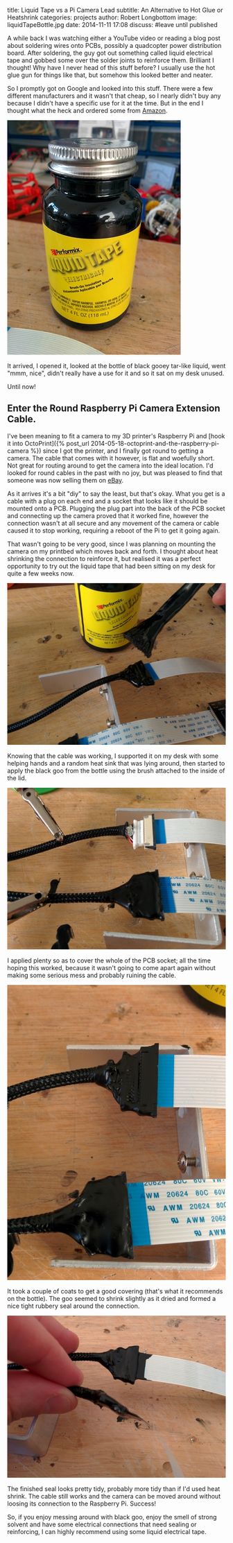title:        Liquid Tape vs a Pi Camera Lead
subtitle:     An Alternative to Hot Glue or Heatshrink
categories:   projects
author:       Robert Longbottom
image:        liquidTapeBottle.jpg
date:         2014-11-11 17:08
discuss:      #leave until published


A while back I was watching either a YouTube video or reading a
blog post about soldering wires onto PCBs, possibly a quadcopter power
distribution board.  After soldering, the guy got out something called
liquid electrical tape and gobbed some over the solder joints to
reinforce them.  Brilliant I thought!  Why have I never head of this
stuff before?  I usually use the hot glue gun for things like that,
but somehow this looked better and neater.

<!-- more -->

So I promptly got on Google and looked into this stuff. There
were a few different manufacturers and it wasn't that
cheap, so I nearly didn't buy any because I didn't have a specific use
for it at the time.  But in the end I thought what the heck and
ordered some from [Amazon](http://www.amazon.co.uk/gp/product/B000LNKIFS).

![Liquid Electrical Tape](liquidTapeBottle.jpg)

It arrived, I opened it, looked at the bottle of black gooey tar-like
liquid, went "mmm, nice", didn't really have a use for it and so it
sat on my desk unused.  

Until now! 

## Enter the Round Raspberry Pi Camera Extension Cable.

I've been meaning to fit a camera to my 3D printer's Raspberry Pi and
[hook it into OctoPrint]({% post_url 2014-05-18-octoprint-and-the-raspberry-pi-camera %})
since I got the printer, and I finally got round to getting a camera.  The 
cable  that comes with it however, is flat and woefully short.  Not great 
for routing around to get the camera into the ideal location.  I'd looked 
for round cables in the past with no joy, but was pleased to find that 
someone was now selling them on [eBay](http://stores.ebay.co.uk/picables).

As it arrives it's a bit "diy" to say the least, but that's okay. What
you get is a cable with a plug on each end and a socket that looks
like it should be mounted onto a PCB.
Plugging the plug part into the back of the PCB socket and connecting
up the camera proved that it worked fine, however the connection
wasn't at all secure and any movement of the camera or cable caused it
to stop working, requiring a reboot of the Pi to get it going again.

That wasn't going to be very good, since I was planning on mounting the
camera on my printbed which moves back and forth.  I thought about heat 
shrinking the connection to reinforce it, but
realised it was a perfect opportunity to try out the liquid 
tape that had been sitting on my desk for quite a few weeks now.

![Brushing On](brushingOn.jpg)

Knowing that the cable was working, I supported it on my desk with
some helping hands and a random heat sink that was lying around, then
started to apply the black goo from the bottle using the brush
attached to the inside of the lid.

![Half Done](halfDone.jpg)

I applied plenty so as to cover the whole of the PCB socket; all the
time hoping this worked, because it wasn't going to come apart again
without making some serious mess and probably ruining the cable.

![One Coat vs Two](oneCoatVsTwo.jpg)

It took a couple of coats to get a good covering (that's what it 
recommends on the bottle).  The goo seemed to shrink slightly as it 
dried and formed a nice tight rubbery seal around the connection.

![Finished Cable](completedProduct.jpg)

The finished seal looks pretty tidy, probably more tidy than if I'd
used heat shrink. The cable still works and the camera can be moved
around without loosing its connection to the Raspberry Pi. Success!

So, if you enjoy messing around with black goo, enjoy the smell of strong 
solvent and have some electrical connections that need sealing or 
reinforcing, I can highly recommend using some liquid electrical tape.
